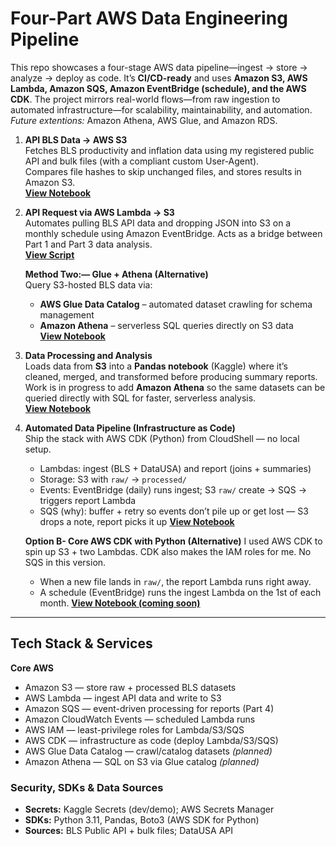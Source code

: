 # Four-Part AWS Data Engineering Pipeline
This repo showcases a four-stage AWS data pipeline—ingest → store → analyze → deploy as code. It’s **CI/CD-ready** and uses **Amazon S3, AWS Lambda, Amazon SQS, Amazon EventBridge (schedule), and the AWS CDK**. 
The project mirrors real-world flows—from raw ingestion to automated infrastructure—for scalability, maintainability, and automation. *Future extentions:* Amazon Athena, AWS Glue, and Amazon RDS.

1. **API BLS Data → AWS S3**  
   Fetches BLS productivity and inflation data using my registered public API and bulk files (with a compliant custom User-Agent).  
   Compares file hashes to skip unchanged files, and stores results in Amazon S3.  
   **[View Notebook](s3-pipeline-bls-api-part1.ipynb)**

2. **API Request via AWS Lambda → S3**  
   Automates pulling BLS API data and dropping JSON into S3 on a monthly schedule using Amazon EventBridge.
   Acts as a bridge between Part 1 and Part 3 data analysis.  
   **[View Script](https://github.com/ScottySchmidt/AWS_DataEngineer_API/blob/main/lambda_bls_api_part2.py)**

   **Method Two:— Glue + Athena (Alternative)**  
   Query S3-hosted BLS data via:  
   - **AWS Glue Data Catalog** – automated dataset crawling for schema management  
   - **Amazon Athena** – serverless SQL queries directly on S3 data  
   **[View Notebook](glue-athena-part2-5a.ipynb)**

3. **Data Processing and Analysis**  
   Loads data from **S3** into a **Pandas notebook** (Kaggle) where it’s cleaned, merged, and transformed before producing summary reports.  
   Work is in progress to add **Amazon Athena** so the same datasets can be queried directly with SQL for faster, serverless analysis.  
   **[View Notebook](aws-data-pipeline-warehouse-part3.ipynb)**

4. **Automated Data Pipeline (Infrastructure as Code)**  
   Ship the stack with AWS CDK (Python) from CloudShell — no local setup.
   - Lambdas: ingest (BLS + DataUSA) and report (joins + summaries)
   - Storage: S3 with `raw/` → `processed/`
   - Events: EventBridge (daily) runs ingest; S3 `raw/` create → SQS → triggers report Lambda
   - SQS (why): buffer + retry so events don’t pile up or get lost — S3 drops a note, report picks it up
   **[View Notebook](https://github.com/ScottySchmidt/AWS_DataEngineer_API/blob/main/iac-cloudshell-cdk-part4.ipynb)**

   **Option B- Core AWS CDK with Python (Alternative)** 
    I used AWS CDK to spin up S3 + two Lambdas. CDK also makes the IAM roles for me. No SQS in this version.
    - When a new file lands in `raw/`, the report Lambda runs right away.
    - A schedule (EventBridge) runs the ingest Lambda on the 1st of each month.
    **[View Notebook (coming soon)](https://github.com/ScottySchmidt/AWS_DataEngineer_API/blob/main/iac-cloudshell-cdk-part4.ipynb)**

---
## Tech Stack & Services
**Core AWS**
- Amazon S3 — store raw + processed BLS datasets
- AWS Lambda — ingest API data and write to S3
- Amazon SQS — event-driven processing for reports (Part 4)
- Amazon CloudWatch Events — scheduled Lambda runs
- AWS IAM — least-privilege roles for Lambda/S3/SQS
- AWS CDK — infrastructure as code (deploy Lambda/S3/SQS)
- AWS Glue Data Catalog — crawl/catalog datasets *(planned)*
- Amazon Athena — SQL on S3 via Glue catalog *(planned)*

### Security, SDKs & Data Sources
- **Secrets:** Kaggle Secrets (dev/demo); AWS Secrets Manager
- **SDKs:** Python 3.11, Pandas, Boto3 (AWS SDK for Python)
- **Sources:** BLS Public API + bulk files; DataUSA API
